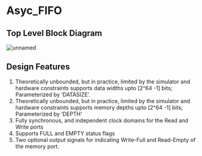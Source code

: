 # Asyc_FIFO
## Top Level Block Diagram
![unnamed](https://github.com/user-attachments/assets/676c429c-f9b6-41c8-93a9-ad315fd33a3b)



## Design Features
1. Theoretically unbounded, but in practice, limited by the simulator and hardware constraints supports data widths upto [2^64 -1] bits;
Parameterized by ‘DATASIZE’.
2. Theoretically unbounded, but in practice, limited by the simulator and hardware constraints supports memory depths upto [2^64 -1] bits;
Parameterized by ‘DEPTH’
3. Fully synchronous, and independent clock domains for the Read and Write ports
4. Supports FULL and EMPTY status flags
5. Two optional output signals for indicating Write-Full and Read-Empty of the memory port.


